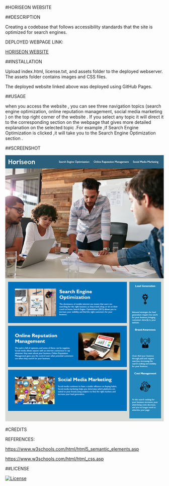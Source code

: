 #HORISEON WEBSITE

##DESCRIPTION

Creating a codebase that follows accessibility standards that the site is optimized for search engines.

DEPLOYED WEBPAGE LINK:

[HORISEON WEBSITE](https://priyankav89.github.io/homework-module-01/)

##INSTALLATION

Upload index.html, license.txt, and assets folder to the deployed webserver. The assets folder contains images and CSS files.

The deployed website linked above was deployed using GitHub Pages.

##USAGE

when you access the website , you can see three navigation topics (search engine optimization, online reputation management, social media marketing ) on the top right corner of the website . If you select any topic it will direct it to the corresponding section on the webpage that gives more detailed explanation on the selected topic .For example ,if Search Engine Optimization is clicked ,it will take you to the Search Engine Optimization section .

##SCREENSHOT

![screenshot](./assets/images/01-html-css-git-homework-demo.png)


#CREDITS

REFERENCES:

https://www.w3schools.com/html/html5_semantic_elements.asp

https://www.w3schools.com/html/html_css.asp



##LICENSE

[![License](https://img.shields.io/badge/License-MIT-blue.svg)](https://opensource.org/licenses/MIT)

